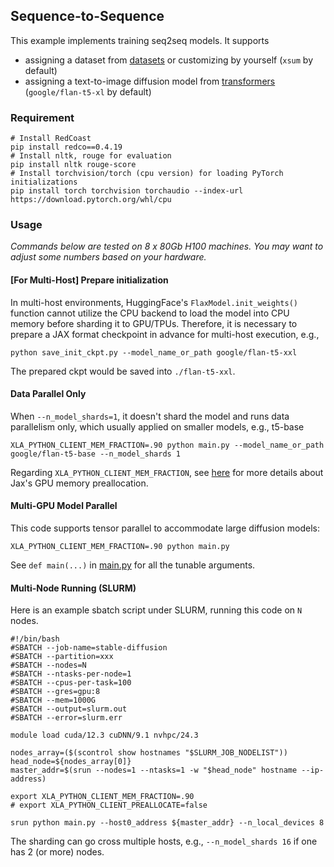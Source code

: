 ## Sequence-to-Sequence

This example implements training seq2seq models.
It supports 
* assigning a dataset from [datasets](https://github.com/huggingface/datasets) or customizing by yourself (`xsum` by default)
* assigning a text-to-image diffusion model from [transformers](https://github.com/huggingface/transformers) (`google/flan-t5-xl` by default)


### Requirement


```shell
# Install RedCoast
pip install redco==0.4.19
# Install nltk, rouge for evaluation
pip install nltk rouge-score
# Install torchvision/torch (cpu version) for loading PyTorch initializations
pip install torch torchvision torchaudio --index-url https://download.pytorch.org/whl/cpu
```

### Usage

*Commands below are tested on 8 x 80Gb H100 machines. You may want to adjust some numbers based on your hardware.*

#### [For Multi-Host] Prepare initialization
In multi-host environments, HuggingFace's `FlaxModel.init_weights()` function cannot utilize the CPU backend to load the model into CPU memory before sharding it to GPU/TPUs. Therefore, it is necessary to prepare a JAX format checkpoint in advance for multi-host execution,
e.g.,
```
python save_init_ckpt.py --model_name_or_path google/flan-t5-xxl
```
The prepared ckpt would be saved into `./flan-t5-xxl`.


#### Data Parallel Only
When `--n_model_shards=1`, it doesn't shard the model and runs data parallelism only, which usually applied on smaller models, e.g., t5-base
```shell
XLA_PYTHON_CLIENT_MEM_FRACTION=.90 python main.py --model_name_or_path google/flan-t5-base --n_model_shards 1
```
Regarding `XLA_PYTHON_CLIENT_MEM_FRACTION`, see [here](https://jax.readthedocs.io/en/latest/gpu_memory_allocation.html) for more details about Jax's GPU memory preallocation.

#### Multi-GPU Model Parallel
This code supports tensor parallel to accommodate large diffusion models:
```shell
XLA_PYTHON_CLIENT_MEM_FRACTION=.90 python main.py 
```

See `def main(...)` in [main.py](main.py) for all the tunable arguments. 

#### Multi-Node Running (SLURM)

Here is an example sbatch script under SLURM, running this code on `N` nodes.
```
#!/bin/bash
#SBATCH --job-name=stable-diffusion
#SBATCH --partition=xxx
#SBATCH --nodes=N
#SBATCH --ntasks-per-node=1
#SBATCH --cpus-per-task=100
#SBATCH --gres=gpu:8
#SBATCH --mem=1000G
#SBATCH --output=slurm.out
#SBATCH --error=slurm.err

module load cuda/12.3 cuDNN/9.1 nvhpc/24.3

nodes_array=($(scontrol show hostnames "$SLURM_JOB_NODELIST"))
head_node=${nodes_array[0]}
master_addr=$(srun --nodes=1 --ntasks=1 -w "$head_node" hostname --ip-address)

export XLA_PYTHON_CLIENT_MEM_FRACTION=.90
# export XLA_PYTHON_CLIENT_PREALLOCATE=false

srun python main.py --host0_address ${master_addr} --n_local_devices 8 
```
The sharding can go cross multiple hosts, e.g., `--n_model_shards 16` if one has 2 (or more) nodes.